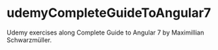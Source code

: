 # udemyCompleteGuideToAngular7
Udemy exercises along Complete Guide to Angular 7 by Maximillian Schwarzmüller.
